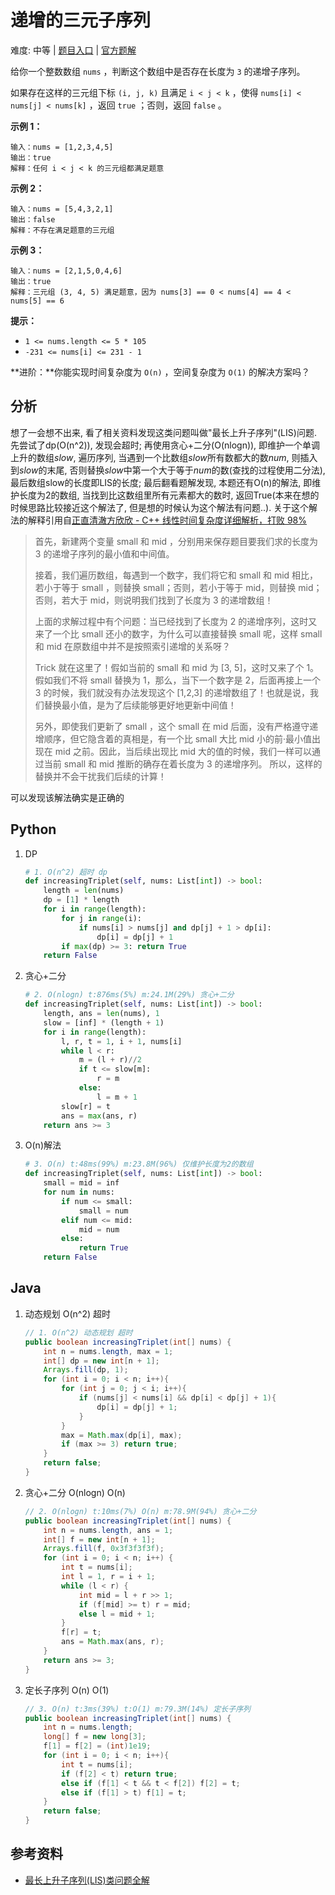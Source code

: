# 递增的三元子序列

难度: 中等 | [题目入口](https://leetcode-cn.com/problems/increasing-triplet-subsequence) | [官方题解](https://leetcode-cn.com/problems/increasing-triplet-subsequence/solution/di-zeng-de-san-yuan-zi-xu-lie-by-leetcod-dp2r/)

给你一个整数数组 `nums` ，判断这个数组中是否存在长度为 `3` 的递增子序列。

如果存在这样的三元组下标 `(i, j, k)` 且满足 `i < j < k` ，使得 `nums[i] < nums[j] < nums[k]` ，返回 `true` ；否则，返回 `false` 。

 

**示例 1：**

```
输入：nums = [1,2,3,4,5]
输出：true
解释：任何 i < j < k 的三元组都满足题意
```

**示例 2：**

```
输入：nums = [5,4,3,2,1]
输出：false
解释：不存在满足题意的三元组
```

**示例 3：**

```
输入：nums = [2,1,5,0,4,6]
输出：true
解释：三元组 (3, 4, 5) 满足题意，因为 nums[3] == 0 < nums[4] == 4 < nums[5] == 6
```

 

**提示：**

- `1 <= nums.length <= 5 * 105`
- `-231 <= nums[i] <= 231 - 1`

 

**进阶：**你能实现时间复杂度为 `O(n)` ，空间复杂度为 `O(1)` 的解决方案吗？

## 分析

想了一会想不出来, 看了相关资料发现这类问题叫做"最长上升子序列"(LIS)问题. 先尝试了dp(O(n^2)), 发现会超时; 再使用贪心+二分(O(nlogn)), 即维护一个单调上升的数组$slow$, 遍历序列, 当遇到一个比数组$slow$所有数都大的数$num$, 则插入到$slow$的末尾, 否则替换$slow$中第一个大于等于$num$的数(查找的过程使用二分法), 最后数组slow的长度即LIS的长度; 最后翻看题解发现, 本题还有O(n)的解法, 即维护长度为2的数组, 当找到比这数组里所有元素都大的数时, 返回True(本来在想的时候思路比较接近这个解法了, 但是想的时候认为这个解法有问题..). 关于这个解法的解释引用自[正直清澈方欣欣 - C++ 线性时间复杂度详细解析，打败 98%](https://leetcode-cn.com/problems/increasing-triplet-subsequence/solution/c-xian-xing-shi-jian-fu-za-du-xiang-xi-jie-xi-da-b/)

> 首先，新建两个变量 small 和 mid ，分别用来保存题目要我们求的长度为 3 的递增子序列的最小值和中间值。
>
> 接着，我们遍历数组，每遇到一个数字，我们将它和 small 和 mid 相比，若小于等于 small ，则替换 small；否则，若小于等于 mid，则替换 mid；否则，若大于 mid，则说明我们找到了长度为 3 的递增数组！
>
> 上面的求解过程中有个问题：当已经找到了长度为 2 的递增序列，这时又来了一个比 small 还小的数字，为什么可以直接替换 small 呢，这样 small 和 mid 在原数组中并不是按照索引递增的关系呀？
>
> Trick 就在这里了！假如当前的 small 和 mid 为 [3, 5]，这时又来了个 1。假如我们不将 small 替换为 1，那么，当下一个数字是 2，后面再接上一个 3 的时候，我们就没有办法发现这个 [1,2,3] 的递增数组了！也就是说，我们替换最小值，是为了后续能够更好地更新中间值！
>
> 另外，即使我们更新了 small ，这个 small 在 mid 后面，没有严格遵守递增顺序，但它隐含着的真相是，有一个比 small 大比 mid 小的前·最小值出现在 mid 之前。因此，当后续出现比 mid 大的值的时候，我们一样可以通过当前 small 和 mid 推断的确存在着长度为 3 的递增序列。 所以，这样的替换并不会干扰我们后续的计算！
>

可以发现该解法确实是正确的

## Python

1. DP

   ```python
   # 1. O(n^2) 超时 dp
   def increasingTriplet(self, nums: List[int]) -> bool:
       length = len(nums)
       dp = [1] * length
       for i in range(length):
           for j in range(i):
               if nums[i] > nums[j] and dp[j] + 1 > dp[i]:
                   dp[i] = dp[j] + 1
           if max(dp) >= 3: return True
       return False
   ```

2. 贪心+二分

   ```python
   # 2. O(nlogn) t:876ms(5%) m:24.1M(29%) 贪心+二分
   def increasingTriplet(self, nums: List[int]) -> bool:
       length, ans = len(nums), 1
       slow = [inf] * (length + 1)
       for i in range(length):
           l, r, t = 1, i + 1, nums[i]
           while l < r:
               m = (l + r)//2
               if t <= slow[m]:
                   r = m
               else:
                   l = m + 1
           slow[r] = t
           ans = max(ans, r)
       return ans >= 3
   ```

3. O(n)解法

   ```python
   # 3. O(n) t:48ms(99%) m:23.8M(96%) 仅维护长度为2的数组
   def increasingTriplet(self, nums: List[int]) -> bool:
       small = mid = inf
       for num in nums:
           if num <= small:
               small = num
           elif num <= mid:
               mid = num
           else:
               return True
       return False
   ```

## Java

1. 动态规划 O(n^2) 超时

   ```java
   // 1. O(n^2) 动态规划 超时
   public boolean increasingTriplet(int[] nums) {
       int n = nums.length, max = 1;
       int[] dp = new int[n + 1];
       Arrays.fill(dp, 1);
       for (int i = 0; i < n; i++){
           for (int j = 0; j < i; i++){
               if (nums[j] < nums[i] && dp[i] < dp[j] + 1){
                   dp[i] = dp[j] + 1;
               }
           }
           max = Math.max(dp[i], max);
           if (max >= 3) return true;
       }
       return false;
   }
   ```

2. 贪心+二分 O(nlogn) O(n)

   ```java
   // 2. O(nlogn) t:10ms(7%) O(n) m:78.9M(94%) 贪心+二分
   public boolean increasingTriplet(int[] nums) {
       int n = nums.length, ans = 1;
       int[] f = new int[n + 1];
       Arrays.fill(f, 0x3f3f3f3f);
       for (int i = 0; i < n; i++) {
           int t = nums[i];
           int l = 1, r = i + 1;
           while (l < r) {
               int mid = l + r >> 1;
               if (f[mid] >= t) r = mid;
               else l = mid + 1;
           }
           f[r] = t;
           ans = Math.max(ans, r);
       }
       return ans >= 3;
   }
   ```

3. 定长子序列 O(n) O(1)

   ```java
   // 3. O(n) t:3ms(39%) t:O(1) m:79.3M(14%) 定长子序列
   public boolean increasingTriplet(int[] nums) {
       int n = nums.length;
       long[] f = new long[3];
       f[1] = f[2] = (int)1e19;
       for (int i = 0; i < n; i++){
           int t = nums[i];
           if (f[2] < t) return true;
           else if (f[1] < t && t < f[2]) f[2] = t;
           else if (f[1] > t) f[1] = t;
       }
       return false;
   }
   ```

## 参考资料

- [最长上升子序列(LIS)类问题全解](https://juejin.cn/post/6844904117454766094)